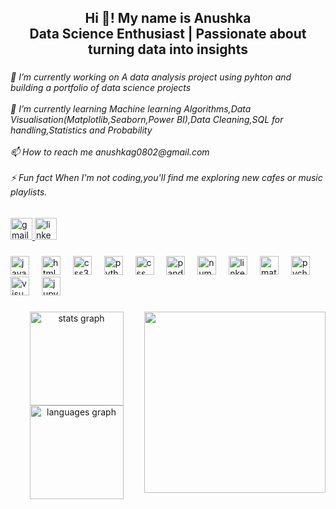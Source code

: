 <h2 align="center">Hi 👋! My name is Anushka 
<br>Data Science Enthusiast |  Passionate about turning data into insights</h2>

###

<h6 align="left">🔭 I’m currently working on A data analysis project using pyhton and building a portfolio of data science projects<br><br>🌱 I’m currently learning Machine learning Algorithms,Data Visualisation(Matplotlib,Seaborn,Power BI),Data Cleaning,SQL for handling,Statistics and Probability<br><br>📫 How to reach me anushkag0802@gmail.com<br><br>⚡ Fun fact When I'm not coding,you'll find me exploring new cafes or music playlists.</h6>

###

<div align="left">
  <a href="anushkag0802@gmail.com" target="_blank">
    <img src="https://img.shields.io/static/v1?message=Gmail&logo=gmail&label=&color=D14836&logoColor=white&labelColor=&style=for-the-icon" height="35" alt="gmail logo"  />
  </a>
  <a href="https://www.linkedin.com/in/anushka-396223317/" target="_blank">
    <img src="https://img.shields.io/static/v1?message=LinkedIn&logo=linkedin&label=&color=0077B5&logoColor=white&labelColor=&style=for-the-icon" height="35" alt="linkedin logo"  />
  </a>
</div>

###

<div align="left">
  <img src="https://cdn.jsdelivr.net/gh/devicons/devicon/icons/javascript/javascript-original.svg" height="30" alt="javascript logo"  />
  <img width="12" />
  <img src="https://cdn.jsdelivr.net/gh/devicons/devicon/icons/html5/html5-original.svg" height="30" alt="html5 logo"  />
  <img width="12" />
  <img src="https://cdn.jsdelivr.net/gh/devicons/devicon/icons/css3/css3-original.svg" height="30" alt="css3 logo"  />
  <img width="12" />
  <img src="https://skillicons.dev/icons?i=py" height="30" alt="python logo"  />
  <img width="12" />
  <img src="https://cdn.simpleicons.org/css/1572B6" height="30" alt="css logo"  />
  <img width="12" />
  <img src="https://cdn.simpleicons.org/pandas/150458" height="30" alt="pandas logo"  />
  <img width="12" />
  <img src="https://cdn.simpleicons.org/numpy/013243" height="30" alt="numpy logo"  />
  <img width="12" />
  <img src="https://skillicons.dev/icons?i=linkedin" height="30" alt="linkedin logo"  />
  <img width="12" />
  <img src="https://skillicons.dev/icons?i=matlab" height="30" alt="matlab logo"  />
  <img width="12" />
  <img src="https://skillicons.dev/icons?i=pycharm" height="30" alt="pycharm logo"  />
  <img width="12" />
  <img src="https://skillicons.dev/icons?i=visualstudio" height="30" alt="visualstudio logo"  />
  <img width="12" />
  <img src="https://cdn.simpleicons.org/jupyter/F37626" height="30" alt="jupyter logo"  />
</div>

###

<img align="right" height="290" src="https://cdni.iconscout.com/illustration/premium/thumb/female-designer-8603009-6814270.png"  />

###

<div align="center">
  <img src="https://github-readme-stats.vercel.app/api?username=anushkag2006&hide_title=false&hide_rank=false&show_icons=true&include_all_commits=true&count_private=true&disable_animations=false&theme=dracula&locale=en&hide_border=false&order=1" height="150" alt="stats graph"  />
  <img src="https://github-readme-stats.vercel.app/api/top-langs?username=anushkag2006&locale=en&hide_title=false&layout=compact&card_width=320&langs_count=5&theme=dracula&hide_border=false&order=2" height="150" alt="languages graph"  />
</div>


###
